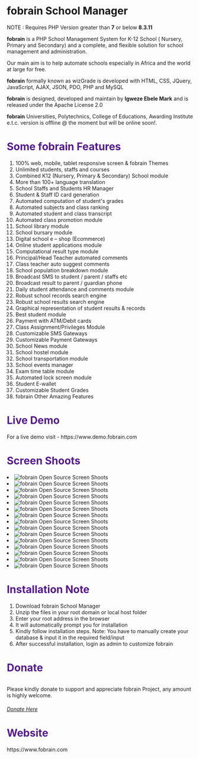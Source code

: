 # fobrain School Manager

<p>NOTE : Requires PHP Version greater than <b>7</b> or below <b>8.3.11</b></p>

<b>fobrain</b> is a PHP School Management System for K-12 School ( Nursery, Primary and Secondary)  and a  complete, and flexible solution for school management and administration.

Our main aim is to help automate schools especially in Africa and the world at large for free.

<b>fobrain</b> formally known as wizGrade is developed with HTML, CSS, JQuery, JavaScript, AJAX, JSON, PDO, PHP and MySQL

<b>fobrain</b> is designed, developed and maintain by <b>Igweze Ebele Mark</b> and is released under the Apache License 2.0 

<b>fobrain</b> Universities, Polytechnics, College of Educations, Awarding Institute e.t.c. version is offline @ the moment but will be online soon!. 

<h1 style="color:#551A8B">Some fobrain Features</h1> 

<ol> 
<li>100% web, mobile, tablet responsive screen & fobrain Themes</li>
<li>Unlimited students, staffs and courses</li>
<li>Combined K12 (Nursery, Primary & Secondary) School module</li>
<li>More than 100+ language translation</li>
<li>School Staffs and Students HR Manager</li>
<li>Student & Staff ID card generation</li>
<li>Automated computation of student's grades</li>
<li>Automated subjects and class ranking</li>
<li>Automated student and class transcript</li>
<li>Automated class promotion module</li>
<li>School library module</li>
<li>School bursary module</li> 
<li>Digital school e – shop (Ecommerce) </li>
<li>Online student applications module</li>
<li>Computational result type module</li>  
<li>Principal/Head Teacher automated comments</li>
<li>Class teacher auto suggest comments</li>
<li>School population breakdown module</li>
<li>Broadcast SMS to student / parent / staffs etc</li>
<li>Broadcast result to parent / guardian phone</li>
<li>Daily student attendance and comments module</li>
<li>Robust school records search engine</li>
<li>Robust school results search engine</li>
<li>Graphical representation of student results & records</li>
<li>Best student module</li>
<li>Payment with ATM/Debit cards</li>  
<li>Class Assignment/Privileges Module</li>
<li>Customizable SMS Gateways</li>
<li>Customizable Payment Gateways</li>
<li>School News module</li>
<li>School hostel module</li>
<li>School transportation module</li>
<li>School events manager</li>
<li>Exam time table  module</li>
<li>Automated lock screen  module</li>
<li>Student E-wallet</li>
<li>Customizable Student Grades</li>
<li>fobrain Other Amazing Features</li>
</ol>

<h1 style="color:#551A8B !important;">Live Demo</h1>
For a live demo visit - https://www.demo.fobrain.com

<h1 style="color:#551A8B !important;">Screen Shoots</h1>
<li><img scr="https://www.fobrain.com/github/fobrain__shot__1.png" alt="fobrain Open Source Screen Shoots" /></li>
<li><img scr="https://www.fobrain.com/github/fobrain__shot__2.png" alt="fobrain Open Source Screen Shoots" /></li>
<li><img scr="https://www.fobrain.com/github/fobrain__shot__3.png" alt="fobrain Open Source Screen Shoots" /></li>
<li><img scr="https://www.fobrain.com/github/fobrain__shot__4.png" alt="fobrain Open Source Screen Shoots" /></li>
<li><img scr="https://www.fobrain.com/github/fobrain__shot__5.png" alt="fobrain Open Source Screen Shoots" /></li>
<li><img scr="https://www.fobrain.com/github/fobrain__shot__6.png" alt="fobrain Open Source Screen Shoots" /></li>
<li><img scr="https://www.fobrain.com/github/fobrain__shot__7.png" alt="fobrain Open Source Screen Shoots" /></li>
<li><img scr="https://www.fobrain.com/github/fobrain__shot__8.png" alt="fobrain Open Source Screen Shoots" /></li>
<li><img scr="https://www.fobrain.com/github/fobrain__shot__9.png" alt="fobrain Open Source Screen Shoots" /></li>
<li><img scr="https://www.fobrain.com/github/fobrain__shot__10.png" alt="fobrain Open Source Screen Shoots" /></li>
<li><img scr="https://www.fobrain.com/github/fobrain__shot__11.png" alt="fobrain Open Source Screen Shoots" /></li>
<li><img scr="https://www.fobrain.com/github/fobrain__shot__12.png" alt="fobrain Open Source Screen Shoots" /></li>
<li><img scr="https://www.fobrain.com/github/fobrain__shot__13.png" alt="fobrain Open Source Screen Shoots" /></li>
<li><img scr="https://www.fobrain.com/github/fobrain__shot__14.png" alt="fobrain Open Source Screen Shoots" /></li>
<li><img scr="https://www.fobrain.com/github/fobrain__shot__15.png" alt="fobrain Open Source Screen Shoots" /></li>


<h1 style="color:#551A8B !important;">Installation Note</h1>
<ol>
<li>Download fobrain School Manager</li>
<li>Unzip the files in your root domain or local host folder</li>
<li>Enter your root address in the browser</li>
<li>It will automatically prompt you for installation</li>
<li> Kindly follow installation steps. Note: You have to manually create your database & input  it in the required field/input</li>
<li>After successful installation, login as admin to customize fobrain</li>
</ol>

       
<h1 style="color:#551A8B !important;">Donate</h1>

<h6 style="color:blue !important;"> </h6>Please kindly donate to support and appreciate fobrain Project, any amount is highly welcome.</h6>

 <h6 style="color:blue !important;"><a href="https://www.paypal.com/donate/?hosted_button_id=AZYDYHBJEFYE4" target="_blank">Donate Here</a></h6> 
 

<h1 style="color:#551A8B !important;">Website</h1>
https://www.fobrain.com
